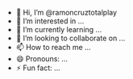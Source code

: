 - 👋 Hi, I’m @ramoncruztotalplay
- 👀 I’m interested in ...
- 🌱 I’m currently learning ...
- 💞️ I’m looking to collaborate on ...
- 📫 How to reach me ...
- 😄 Pronouns: ...
- ⚡ Fun fact: ...

<!---
ramoncruztotalplay/ramoncruztotalplay is a ✨ special ✨ repository because its `README.md` (this file) appears on your GitHub profile.
You can click the Preview link to take a look at your changes.
--->
